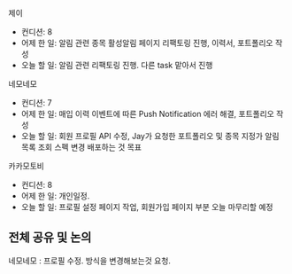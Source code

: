 
제이
- 컨디션: 8
- 어제 한 일: 알림  관련 종목  활성알림 페이지 리팩토링 진행, 이력서, 포트폴리오 작성 
- 오늘 할 일: 알림 관련 리팩토링 진행. 다른 task 맡아서 진행

네모네모
- 컨디션: 7
- 어제 한 일: 매입 이력 이벤트에 따른 Push Notification 에러 해결, 포트폴리오 작성 
- 오늘 할 일: 회원 프로필 API 수정, Jay가 요청한 포트폴리오 및 종목 지정가 알림 목록 조회 스펙 변경 배포하는 것 목표

카카모토비
- 컨디션: 8
- 어제 한 일: 개인일정.
- 오늘 할 일: 프로필 설정 페이지 작업, 회원가입 페이지 부분 오늘 마무리할 예정

## 전체 공유 및 논의
네모네모 : 프로필 수정. 방식을 변경해보는것 요청.